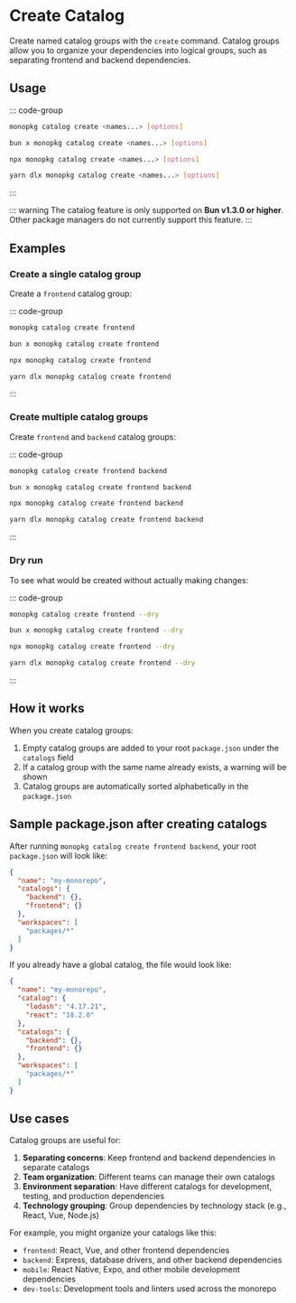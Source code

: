 # Create Catalog

Create named catalog groups with the `create` command. Catalog groups allow you to organize your dependencies into logical groups, such as separating frontend and backend dependencies.

## Usage

::: code-group

```bash [Global]
monopkg catalog create <names...> [options]
```

```bash [Bun]
bun x monopkg catalog create <names...> [options]
```

```bash [NPM]
npx monopkg catalog create <names...> [options]
```

```bash [Yarn]
yarn dlx monopkg catalog create <names...> [options]
```

:::

::: warning
The catalog feature is only supported on **Bun v1.3.0 or higher**. Other package managers do not currently support this feature.
:::

## Examples

### Create a single catalog group

Create a `frontend` catalog group:

::: code-group

```bash [Global]
monopkg catalog create frontend
```

```bash [Bun]
bun x monopkg catalog create frontend
```

```bash [NPM]
npx monopkg catalog create frontend
```

```bash [Yarn]
yarn dlx monopkg catalog create frontend
```

:::

### Create multiple catalog groups

Create `frontend` and `backend` catalog groups:

::: code-group

```bash [Global]
monopkg catalog create frontend backend
```

```bash [Bun]
bun x monopkg catalog create frontend backend
```

```bash [NPM]
npx monopkg catalog create frontend backend
```

```bash [Yarn]
yarn dlx monopkg catalog create frontend backend
```

:::

### Dry run

To see what would be created without actually making changes:

::: code-group

```bash [Global]
monopkg catalog create frontend --dry
```

```bash [Bun]
bun x monopkg catalog create frontend --dry
```

```bash [NPM]
npx monopkg catalog create frontend --dry
```

```bash [Yarn]
yarn dlx monopkg catalog create frontend --dry
```

:::

## How it works

When you create catalog groups:

1. Empty catalog groups are added to your root `package.json` under the `catalogs` field
2. If a catalog group with the same name already exists, a warning will be shown
3. Catalog groups are automatically sorted alphabetically in the `package.json`

## Sample package.json after creating catalogs

After running `monopkg catalog create frontend backend`, your root `package.json` will look like:

```json
{
  "name": "my-monorepo",
  "catalogs": {
    "backend": {},
    "frontend": {}
  },
  "workspaces": [
    "packages/*"
  ]
}
```

If you already have a global catalog, the file would look like:

```json
{
  "name": "my-monorepo",
  "catalog": {
    "lodash": "4.17.21",
    "react": "18.2.0"
  },
  "catalogs": {
    "backend": {},
    "frontend": {}
  },
  "workspaces": [
    "packages/*"
  ]
}
```

## Use cases

Catalog groups are useful for:

1. **Separating concerns**: Keep frontend and backend dependencies in separate catalogs
2. **Team organization**: Different teams can manage their own catalogs
3. **Environment separation**: Have different catalogs for development, testing, and production dependencies
4. **Technology grouping**: Group dependencies by technology stack (e.g., React, Vue, Node.js)

For example, you might organize your catalogs like this:
- `frontend`: React, Vue, and other frontend dependencies
- `backend`: Express, database drivers, and other backend dependencies
- `mobile`: React Native, Expo, and other mobile development dependencies
- `dev-tools`: Development tools and linters used across the monorepo